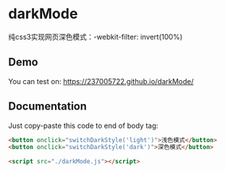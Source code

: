 # darkMode
纯css3实现网页深色模式：-webkit-filter: invert(100%) 

## Demo
You can test on: https://237005722.github.io/darkMode/

## Documentation
Just copy-paste this code to end of body tag:
```html
<button onclick="switchDarkStyle('light')">浅色模式</button>
<button onclick="switchDarkStyle('dark')">深色模式</button>

<script src="./darkMode.js"></script>
```
